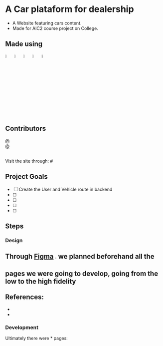 # A Car plataform for dealership
- A Website featuring cars content.<br>
- Made for AIC2 course project on College.<br>

## Made using
<p>
 <img style="width:5%" src="https://cdn.worldvectorlogo.com/logos/react-2.svg">
 <img style="width:5%" src="https://cdn.worldvectorlogo.com/logos/logo-javascript.svg">
 <img style="width:5%" src="https://cdn.worldvectorlogo.com/logos/flask.svg">
 <img style="width:5%" src="https://cdn.worldvectorlogo.com/logos/python-5.svg">
 <img style="width:5%" src="https://cdn.worldvectorlogo.com/logos/postgresql.svg">
</p>

## Contributors
[@]()<br>
[@]()
 
<br>
Visit the site through: #

## Project Goals
- [ ] Create the User and Vehicle route in backend
- [ ] 
- [ ] 
- [ ] 
- [ ] 

## Steps
### Design

Through [Figma](https://figma.com) <img style="width:1%" src="https://cdn.worldvectorlogo.com/logos/figma-1.svg"> we planned beforehand all the pages we were going to develop, going from the low to the high fidelity<br><br>References:
-
-
-

### Development

Ultimately there were * pages:

